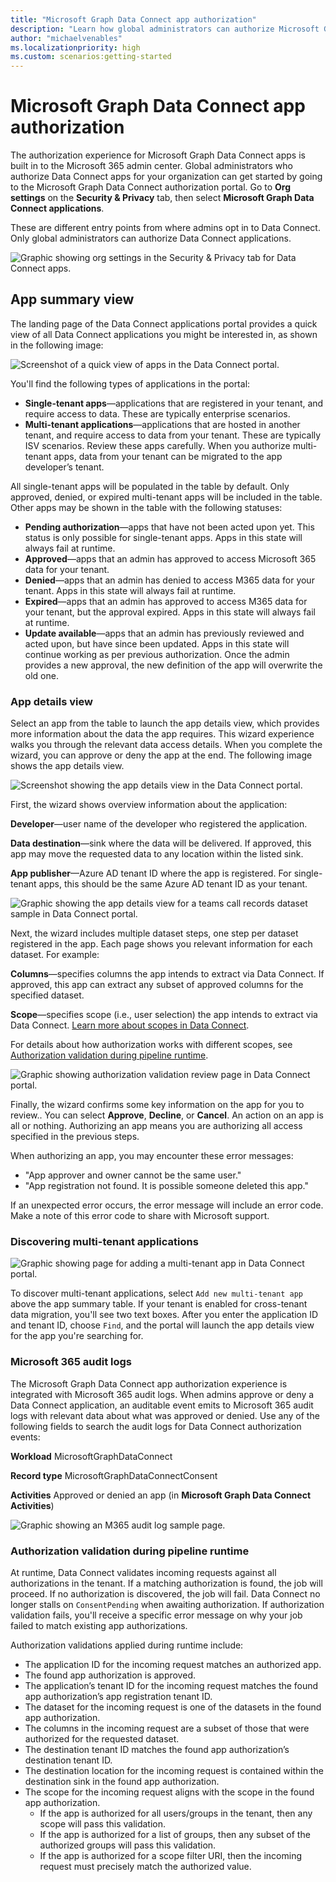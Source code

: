 ```yaml
---
title: "Microsoft Graph Data Connect app authorization"
description: "Learn how global administrators can authorize Microsoft Graph Data Connect apps in the Microsoft 365 admin center."
author: "michaelvenables"
ms.localizationpriority: high
ms.custom: scenarios:getting-started
---
```


# Microsoft Graph Data Connect app authorization

The authorization experience for Microsoft Graph Data Connect apps is built in to the Microsoft 365 admin center. Global administrators who authorize Data Connect apps for your organization can get started by going to the Microsoft Graph Data Connect authorization portal. Go to **Org settings** on the **Security & Privacy** tab, then select **Microsoft Graph Data Connect applications**.

These are different entry points from where admins opt in to Data Connect. Only global administrators can authorize Data Connect applications.

![Graphic showing org settings in the Security & Privacy tab for Data Connect apps.](images/org-settings-security-and-privacy-data-connect-apps.png)

## App summary view

The landing page of the Data Connect applications portal provides a quick view of all Data Connect applications you might be interested in, as shown in the following image:

![Screenshot of a quick view of apps in the Data Connect portal.](images/authorization-app-summary-table.png)

You'll find the following types of applications in the portal:

- **Single-tenant apps**—applications that are registered in your tenant, and require access to data. These are typically enterprise scenarios.
- **Multi-tenant applications**—applications that are hosted in another tenant, and require access to data from your tenant. These are typically ISV scenarios. Review these apps carefully. When you authorize multi-tenant apps, data from your tenant can be migrated to the app developer’s tenant.

All single-tenant apps will be populated in the table by default. Only approved, denied, or expired multi-tenant apps will be included in the table. Other apps may be shown in the table with the following statuses:

- **Pending authorization**—apps that have not been acted upon yet. This status is only possible for single-tenant apps. Apps in this state will always fail at runtime.
- **Approved**—apps that an admin has approved to access Microsoft 365 data for your tenant.
- **Denied**—apps that an admin has denied to access M365 data for your tenant. Apps in this state will always fail at runtime.
- **Expired**—apps that an admin has approved to access M365 data for your tenant, but the approval expired. Apps in this state will always fail at runtime.
- **Update available**—apps that an admin has previously reviewed and acted upon, but have since been updated. Apps in this state will continue working as per previous authorization. Once the admin provides a new approval, the new definition of the app will overwrite the old one.

### App details view
<!-- For this section, can we either have a set of images for the user to click through or a GIF of all wizard pages to reduce number of screenshots? -->
Select an app from the table to launch the app details view, which provides more information about the data the app requires. This wizard experience walks you through the relevant data access details. When you complete the wizard, you can approve or deny the app at the end. The following image shows the app details view.

![Screenshot showing the app details view in the Data Connect portal.](images/authorization-app-details-overview.png)

First, the wizard shows overview information about the application:

**Developer**—user name of the developer who registered the application.

**Data destination**—sink where the data will be delivered. If approved, this app may move the requested data to any location within the listed sink.

**App publisher**—Azure AD tenant ID where the app is registered. For single-tenant apps, this should be the same Azure AD tenant ID as your tenant.

![Graphic showing the app details view for a teams call records dataset sample in Data Connect portal.](images/authorization-app-details-dataset.png)

Next, the wizard includes multiple dataset steps, one step per dataset registered in the app. Each page shows you relevant information for each dataset. For example:

**Columns**—specifies columns the app intends to extract via Data Connect. If approved, this app can extract any subset of approved columns for the specified dataset.

**Scope**—specifies scope (i.e., user selection) the app intends to extract via Data Connect. [Learn more about scopes in Data Connect](./data-connect-users-and-groups.md).

For details about how authorization works with different scopes, see [Authorization validation during pipeline runtime](#authorization-validation-during-pipeline-runtime).

![Graphic showing authorization validation review page in Data Connect portal.](images/authorization-app-details-review.png)

Finally, the wizard confirms some key information on the app for you to review.. You can select **Approve**, **Decline**, or **Cancel**. An action on an app is all or nothing. Authorizing an app means you are authorizing all access specified in the previous steps.

When authorizing an app, you may encounter these error messages:

- "App approver and owner cannot be the same user."
- "App registration not found. It is possible someone deleted this app."

If an unexpected error occurs, the error message will include an error code. Make a note of this error code to share with Microsoft support.

### Discovering multi-tenant applications

![Graphic showing page for adding a multi-tenant app in Data Connect portal.](images/authorization-multitenant-app-search.png)

To discover multi-tenant applications, select `Add new multi-tenant app` above the app summary table. If your tenant is enabled for cross-tenant data migration, you'll see two text boxes. After you enter the application ID and tenant ID, choose `Find`, and the portal will launch the app details view for the app you're searching for.

### Microsoft 365 audit logs

The Microsoft Graph Data Connect app authorization experience is integrated with Microsoft 365 audit logs. When admins approve or deny a Data Connect application, an auditable event emits to Microsoft 365 audit logs with relevant data about what was approved or denied. Use any of the following fields to search the audit logs for Data Connect authorization events:

**Workload** MicrosoftGraphDataConnect

**Record type** MicrosoftGraphDataConnectConsent

**Activities** Approved or denied an app (in **Microsoft Graph Data Connect Activities**)

![Graphic showing an M365 audit log sample page.](images/authorization-audit-logs.png)

### Authorization validation during pipeline runtime

At runtime, Data Connect validates incoming requests against all authorizations in the tenant. If a matching authorization is found, the job will proceed. If no authorization is discovered, the job will fail. Data Connect no longer stalls on `ConsentPending` when awaiting authorization. If authorization validation fails, you'll receive a specific error message on why your job failed to match existing app authorizations.

Authorization validations applied during runtime include:

- The application ID for the incoming request matches an authorized app.
- The found app authorization is approved.
- The application’s tenant ID for the incoming request matches the found app authorization’s app registration tenant ID.
- The dataset for the incoming request is one of the datasets in the found app authorization.
- The columns in the incoming request are a subset of those that were authorized for the requested dataset.
- The destination tenant ID matches the found app authorization’s destination tenant ID.
- The destination location for the incoming request is contained within the destination sink in the found app authorization.
- The scope for the incoming request aligns with the scope in the found app authorization.
  - If the app is authorized for all users/groups in the tenant, then any scope will pass this validation.
  - If the app is authorized for a list of groups, then any subset of the authorized groups will pass this validation.
  - If the app is authorized for a scope filter URI, then the incoming request must precisely match the authorized value.
